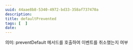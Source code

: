 ```yaml
---
uuid: 44aae8b8-5340-4972-bd33-358af737470a
description: 
title: defaultPrevented
tags: [  ]
date: 
---
```




의미: preventDefault 메서드를 호출하여 이벤트를 취소했는지 여부